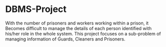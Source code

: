 # DBMS-Project
With the number of prisoners and workers working within a prison, it
Becomes difficult to manage the details of each person identified with his/her role in
the whole system. This project focuses on a sub-problem of managing information
of Guards, Cleaners and Prisoners.
